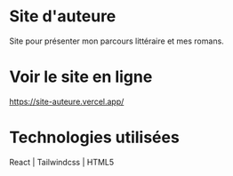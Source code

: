 # Site d'auteure
Site pour présenter mon parcours littéraire et mes romans. 

# Voir le site en ligne
https://site-auteure.vercel.app/

# Technologies utilisées 
React | Tailwindcss | HTML5


